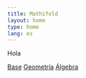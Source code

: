 ```yaml
---
title: Mathifold
layout: home
type: home
lang: es
---
```


Hola

<a href="/topics/{{page.lang}}/basics.html">Base</a>
<a href="/topics/{{page.lang}}/geometry.html">Geometría</a>
<a href="/topics/{{page.lang}}/algebra.html">Álgebra</a>
